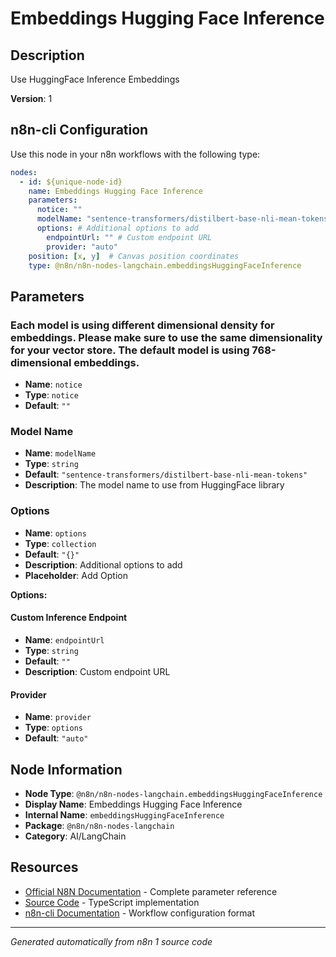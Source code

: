 # Embeddings Hugging Face Inference

## Description

Use HuggingFace Inference Embeddings

**Version**: 1

## n8n-cli Configuration

Use this node in your n8n workflows with the following type:

```yaml
nodes:
  - id: ${unique-node-id}
    name: Embeddings Hugging Face Inference
    parameters:
      notice: ""
      modelName: "sentence-transformers/distilbert-base-nli-mean-tokens" # The model name to use from HuggingFace library
      options: # Additional options to add
        endpointUrl: "" # Custom endpoint URL
        provider: "auto"
    position: [x, y]  # Canvas position coordinates
    type: @n8n/n8n-nodes-langchain.embeddingsHuggingFaceInference
```

## Parameters

### Each model is using different dimensional density for embeddings. Please make sure to use the same dimensionality for your vector store. The default model is using 768-dimensional embeddings.

- **Name**: `notice`
- **Type**: `notice`
- **Default**: `""`

### Model Name

- **Name**: `modelName`
- **Type**: `string`
- **Default**: `"sentence-transformers/distilbert-base-nli-mean-tokens"`
- **Description**: The model name to use from HuggingFace library

### Options

- **Name**: `options`
- **Type**: `collection`
- **Default**: `"{}"`
- **Description**: Additional options to add
- **Placeholder**: Add Option

**Options:**

#### Custom Inference Endpoint
- **Name**: `endpointUrl`
- **Type**: `string`
- **Default**: `""`
- **Description**: Custom endpoint URL

#### Provider
- **Name**: `provider`
- **Type**: `options`
- **Default**: `"auto"`



## Node Information

- **Node Type**: `@n8n/n8n-nodes-langchain.embeddingsHuggingFaceInference`
- **Display Name**: Embeddings Hugging Face Inference
- **Internal Name**: `embeddingsHuggingFaceInference`
- **Package**: `@n8n/n8n-nodes-langchain`
- **Category**: AI/LangChain

## Resources

- [Official N8N Documentation](https://docs.n8n.io/integrations/builtin/cluster-nodes/root-nodes/n8n-nodes-langchain.embeddingshuggingfaceinference/) - Complete parameter reference
- [Source Code](https://github.com/n8n-io/n8n/blob/master/packages/@n8n/nodes-langchain/nodes/embeddings/EmbeddingsHuggingFaceInference/EmbeddingsHuggingFaceInference.node.ts) - TypeScript implementation
- [n8n-cli Documentation](https://github.com/edenreich/n8n-cli) - Workflow configuration format

---
*Generated automatically from n8n 1 source code*
